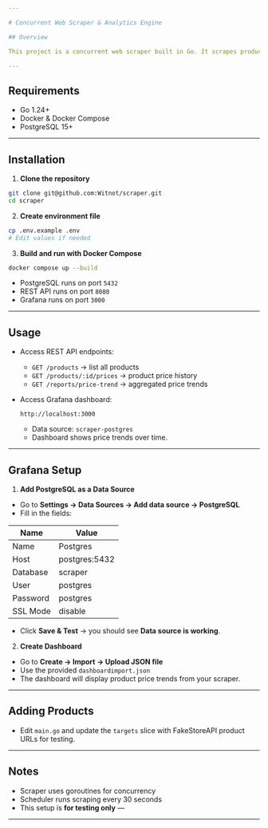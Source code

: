 ```yaml
---

# Concurrent Web Scraper & Analytics Engine

## Overview

This project is a concurrent web scraper built in Go. It scrapes product prices from **FakeStoreAPI** (testing), stores data in PostgreSQL, and provides a REST API. Price trends can be visualized using Grafana.

---
```


## Requirements

* Go 1.24+
* Docker & Docker Compose
* PostgreSQL 15+

---

## Installation

1. **Clone the repository**

```bash
git clone git@github.com:Witnot/scraper.git
cd scraper
```

2. **Create environment file**

```bash
cp .env.example .env
# Edit values if needed
```

3. **Build and run with Docker Compose**

```bash
docker compose up --build
```

* PostgreSQL runs on port `5432`
* REST API runs on port `8080`
* Grafana runs on port `3000`

---

## Usage

* Access REST API endpoints:

  * `GET /products` → list all products
  * `GET /products/:id/prices` → product price history
  * `GET /reports/price-trend` → aggregated price trends

* Access Grafana dashboard:

  ```
  http://localhost:3000
  ```

  * Data source: `scraper-postgres`
  * Dashboard shows price trends over time.
---

## Grafana Setup

1. **Add PostgreSQL as a Data Source**

* Go to **Settings → Data Sources → Add data source → PostgreSQL**
* Fill in the fields:

| Name     | Value         |
| -------- | ------------- |
| Name     | Postgres      |
| Host     | postgres:5432 |
| Database | scraper       |
| User     | postgres      |
| Password | postgres      |
| SSL Mode | disable       |

* Click **Save & Test** → you should see **Data source is working**.

2. **Create Dashboard**

* Go to **Create → Import → Upload JSON file**
* Use the provided `dashboardimport.json`
* The dashboard will display product price trends from your scraper.

---


## Adding Products

* Edit `main.go` and update the `targets` slice with FakeStoreAPI product URLs for testing.

---

## Notes

* Scraper uses goroutines for concurrency
* Scheduler runs scraping every 30 seconds
* This setup is **for testing only** —

---


